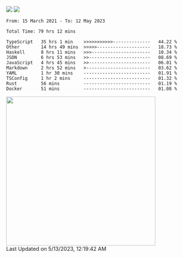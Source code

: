 <div>
  <img src="https://github-readme-stats.vercel.app/api?username=naporin0624&count_private=true&show_icons=true" />
  <img src="https://github-readme-stats.vercel.app/api/top-langs/?username=naporin0624&layout=compact&hide=css" />
  <!--START_SECTION:waka-->

```text
From: 15 March 2021 - To: 12 May 2023

Total Time: 79 hrs 12 mins

TypeScript   35 hrs 1 min    >>>>>>>>>>>--------------   44.22 %
Other        14 hrs 49 mins  >>>>>--------------------   18.73 %
Haskell      8 hrs 11 mins   >>>----------------------   10.34 %
JSON         6 hrs 53 mins   >>-----------------------   08.69 %
JavaScript   4 hrs 45 mins   >>-----------------------   06.01 %
Markdown     2 hrs 52 mins   >------------------------   03.62 %
YAML         1 hr 30 mins    -------------------------   01.91 %
TSConfig     1 hr 2 mins     -------------------------   01.32 %
Rust         56 mins         -------------------------   01.19 %
Docker       51 mins         -------------------------   01.08 %
```

<!--END_SECTION:waka-->
  
  <!--START_SECTION:lapras-card-->
<a href="https://lapras.com/public/CDQE7TF" target="_blank" rel="noopener noreferrer"><img src="https://lapras-card-generator.vercel.app/api/svg?e=3.56&b=3.48&i=3.5&b1=%23232323&b2=%236d6d6d&i1=%23212121&i2=%23818181&l=ja" width="400" ></a>  
Last Updated on 5/13/2023, 12:19:42 AM
<!--END_SECTION:lapras-card-->
</div>
